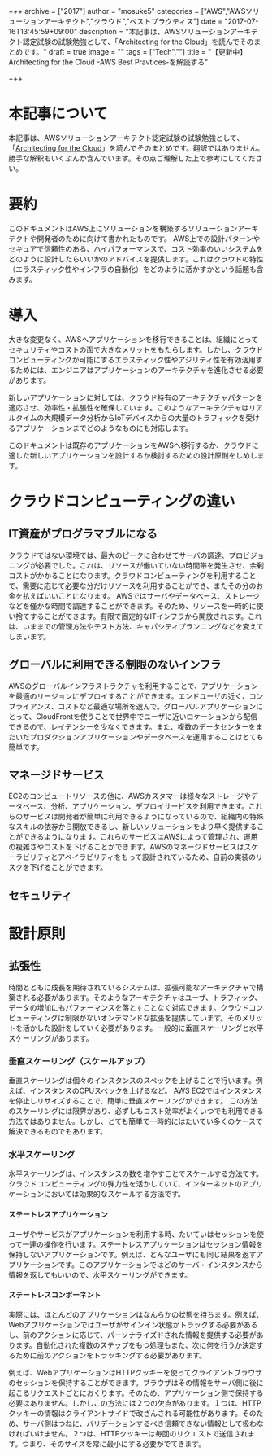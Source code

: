 +++
archive = ["2017"]
author = "mosuke5"
categories = ["AWS","AWSソリューションアーキテクト","クラウド","ベストプラクティス"]
date = "2017-07-16T13:45:59+09:00"
description = "本記事は、AWSソリューションアーキテクト認定試験の試験勉強として、「Architecting for the Cloud」を読んでそのまとめです。"
draft = true
image = ""
tags = ["Tech",""]
title = "【更新中】Architecting for the Cloud -AWS Best Pravtices-を解読する"

+++
# 本記事について
本記事は、AWSソリューションアーキテクト認定試験の試験勉強として、「[Architecting for the Cloud](https://d0.awsstatic.com/whitepapers/AWS_Cloud_Best_Practices.pdf)」を読んでそのまとめです。翻訳ではありません。勝手な解釈もいくぶんか含んでいます。その点ご理解した上で参考にしてください。

# 要約
このドキュメントはAWS上にソリューションを構築するソリューションアーキテクトや開発者のために向けて書かれたものです。
AWS上での設計パターンやセキュアで信頼性のある、ハイパフォーマンスで、コスト効率のいいシステムをどのように設計したらいいかのアドバイスを提供します。これはクラウドの特性（エラスティック性やインフラの自動化）をどのように活かすかという話題も含みます。

# 導入
大きな変更なく、AWSへアプリケーションを移行できることは、組織にとってセキュリティやコストの面で大きなメリットをもたらします。しかし、クラウドコンピューティングか可能にするエラスティック性やアジリティ性を有効活用するためには、エンジニアはアプリケーションのアーキテクチャを進化させる必要があります。

新しいアプリケーションに対しては、クラウド特有のアーキテクチャパターンを適応させ、効率性・拡張性を確保しています。このようなアーキテクチャはリアルタイムの大規模データ分析からIoTデバイスからの大量のトラフィックを受けるアプリケーションまでどのようなものにも対応します。

このドキュメントは既存のアプリケーションをAWSへ移行するか、クラウドに適した新しいアプリケーションを設計するか検討するための設計原則をしめします。

# クラウドコンピューティングの違い
## IT資産がプログラマブルになる
クラウドではない環境では、最大のピークに合わせてサーバの調達、プロビジョニングが必要でした。これは、リソースが働いていない時間帯を発生させ、余剰コストがかかることになります。クラウドコンピューティングを利用することで、需要に応じて必要な分だけリソースを利用することができ、またその分のお金を払えばいいことになります。
AWSではサーバやデータベース、ストレージなどを僅かな時間で調達することができます。そのため、リソースを一時的に使い捨てすることができます。有限で固定的なITインフラから開放されます。これは、いままでの管理方法やテスト方法、キャパシティプランニングなどを変えてしまいます。

## グローバルに利用できる制限のないインフラ
AWSのグローバルインフラストラクチャを利用することで、アプリケーションを最適のリージョンにデプロイすることができます。エンドユーザの近く、コンプライアンス、コストなど最適な場所を選んで。グローバルアプリケーションにとって、CloudFrontを使うことで世界中でユーザに近いロケーションから配信できるので、レイテンシーを少なくできます。また、複数のデータセンターをまたいだプロダクションアプリケーションやデータベースを運用することはとても簡単です。

## マネージドサービス
EC2のコンピュートリソースの他に、AWSカスタマーは様々なストレージやデータベース、分析、アプリケーション、デプロイサービスを利用できます。これらのサービスは開発者が簡単に利用できるようになっているので、組織内の特殊なスキルの依存から開放できるし、新しいソリューションをより早く提供することができるようになります。これらのサービスはAWSによって管理され、運用の複雑さやコストを下げることができます。AWSのマネージドサービスはスケーラビリティとアベイラビリティをもって設計されているため、自前の実装のリスクを下げることができます。

## セキュリティ

# 設計原則
## 拡張性
時間とともに成長を期待されているシステムは、拡張可能なアーキテクチャで構築される必要があります。そのようなアーキテクチャはユーザ、トラフィック、データの増加にもパフォーマンスを落とすことなく対応できます。クラウドコンピューティングは制限がないオンデマンドな拡張を提供しています。そのメリットを活かした設計をしていく必要があります。一般的に垂直スケーリングと水平スケーリングがあります。

### 垂直スケーリング（スケールアップ）
垂直スケーリングは個々のインスタンスのスペックを上げることで行います。例えば、インスタンスのCPUスペックを上げるなど。
AWS EC2ではインスタンスを停止しリサイズすることで、簡単に垂直スケーリングができます。
この方法のスケーリングには限界があり、必ずしもコスト効率がよくいつでも利用できる方法ではありません。しかし、とても簡単で一時的にはたいてい多くのケースで解決できるものでもあります。

### 水平スケーリング
水平スケーリングは、インスタンスの数を増やすことでスケールする方法です。クラウドコンピューティングの弾力性を活かしていて、インターネットのアプリケーションにおいては効果的なスケールする方法です。

#### ステートレスアプリケーション
ユーザやサービスがアプリケーションを利用する時、たいていはセッションを使って一連の操作を行います。ステートレスアプリケーションはセッション情報を保持しないアプリケーションです。例えば、どんなユーザにも同じ結果を返すアプリケーションです。このアプリケーションではどのサーバ・インスタンスから情報を返してもいいので、水平スケーリングができます。

#### ステートレスコンポーネント
実際には、ほとんどのアプリケーションはなんらかの状態を持ちます。例えば、Webアプリケーションではユーザがサインイン状態かトラックする必要があるし、前のアクションに応じて、パーソナライズドされた情報を提供する必要があります。自動化された複数のステップをもつ処理もまた、次に何を行うか決定するために前のアクションをトラッキングする必要があります。

例えば、WebアプリケーションはHTTPクッキーを使ってクライアントブラウザのセッションを保持することができます。ブラウザはその情報をサーバ側に後に起こるリクエストごとにおくります。そのため、アプリケーション側で保持する必要はありません。しかしこの方法には２つの欠点があります。１つは、HTTPクッキーの情報はクライアントサイドで改ざんされる可能性があります。そのため、サーバ側はつねに、バリデーションするべき信頼できない情報として扱わなければいけません。２つは、HTTPクッキーは毎回のリクエストで送信されます。つまり、そのサイズを常に最小にする必要がでてきます。